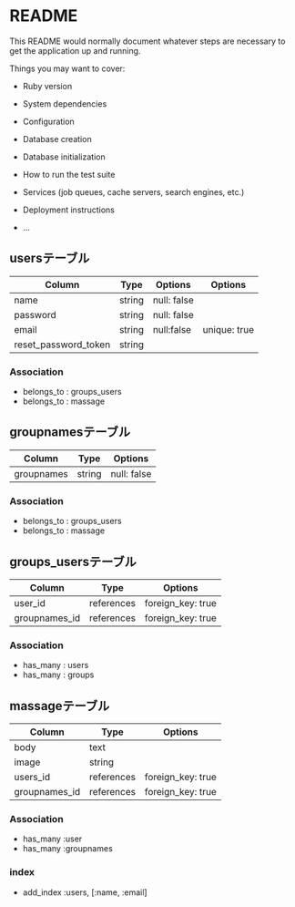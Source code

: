 # README

This README would normally document whatever steps are necessary to get the
application up and running.

Things you may want to cover:

* Ruby version

* System dependencies

* Configuration

* Database creation

* Database initialization

* How to run the test suite

* Services (job queues, cache servers, search engines, etc.)

* Deployment instructions

* ...

## usersテーブル

|Column|Type|Options|Options|
|------|----|-------|-------|
|name|string|null: false|
|password|string|null: false|
|email|string|null:false|unique: true|
|reset_password_token|string|

### Association
- belongs_to : groups_users
- belongs_to : massage



## groupnamesテーブル
|Column|Type|Options|
|------|----|-------|
|groupnames|string|null: false|

### Association
- belongs_to : groups_users
- belongs_to : massage

## groups_usersテーブル

|Column|Type|Options|
|------|----|-------|
|user_id|references|foreign_key: true|
|groupnames_id|references|foreign_key: true|

### Association
- has_many : users
- has_many : groups


## massageテーブル

|Column|Type|Options|
|------|----|-------|
|body|text|
|image|string|
|users_id|references|foreign_key: true|
|groupnames_id|references|foreign_key: true|

### Association
- has_many :user
- has_many :groupnames

### index
- add_index :users,  [:name, :email]
